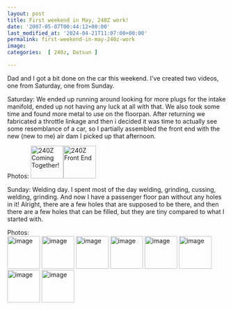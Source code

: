 ```yaml
---
layout: post
title: First weekend in May, 240Z work!
date: '2007-05-07T00:44:12+00:00'
last_modified_at: '2024-04-21T11:07:00+00:00'
permalink: first-weekend-in-may-240z-work
image: 
categories:  [ 240z, Datsun ]

---
```

Dad and I got a bit done on the car this weekend. I've created two videos, one from Saturday, one from Sunday.

Saturday: We ended up running around looking for more plugs for the intake manifold, ended up not having any luck at all with that. We also took some time and found more metal to use on the floorpan. After returning we fabricated a throttle linkage and then i decided it was time to actually see some resemblance of a car, so I partially assembled the front end with the new (new to me) air dam I picked up that afternoon.

Photos: <a style="text-decoration: none"  href="http://www.flickr.com/photos/chammond/486059431/in/pool-341731@N21"><img height="75" alt="240Z Coming Together!" border="0" src="http://farm1.static.flickr.com/229/486059431_ae3b590d3a_m.jpg" /></a><a style="text-decoration: none"  href="http://www.flickr.com/photos/chammond/486058899/in/pool-341731@N21"><img height="75" alt="240Z Front End" border="0" src="http://farm1.static.flickr.com/219/486058899_38c463767d_m.jpg" /> </a>

Sunday: Welding day. I spent most of the day welding, grinding, cussing, welding, grinding. And now I have a passenger floor pan without any holes in it! Alright, there are a few holes that are supposed to be there, and then there are a few holes that can be filled, but they are tiny compared to what I started with.


Photos: <br />  <a style="text-decoration: none"  href="http://www.flickr.com/photos/chammond/487409589/in/pool-341731@N21"><img height="75" alt="image" border="0" src="http://farm1.static.flickr.com/201/487409589_10bfa56f62_m.jpg" /> </a><a style="text-decoration: none"  href="http://www.flickr.com/photos/chammond/487408969/in/pool-341731@N21"><img height="75" alt="image" border="0" src="http://farm1.static.flickr.com/227/487408969_25592228dc_m.jpg" /> </a><a style="text-decoration: none"  href="http://www.flickr.com/photos/chammond/487408169/in/pool-341731@N21"><img height="75" alt="image" border="0" src="http://farm1.static.flickr.com/218/487408169_d3d6b6e962_m.jpg" /> </a><a style="text-decoration: none"  href="http://www.flickr.com/photos/chammond/487407173/in/pool-341731@N21"><img height="75" alt="image" border="0" src="http://farm1.static.flickr.com/201/487407173_1945d8e56a_m.jpg" /> </a><a style="text-decoration: none"  href="http://www.flickr.com/photos/chammond/487405875/in/pool-341731@N21"><img height="75" alt="image" border="0" src="http://farm1.static.flickr.com/193/487405875_105d0461a5_m.jpg" /> </a><a style="text-decoration: none"  href="http://www.flickr.com/photos/chammond/487403873/in/pool-341731@N21"><img height="75" alt="image" border="0" src="http://farm1.static.flickr.com/226/487403873_e887af4a52_m.jpg" /> </a><a style="text-decoration: none"  href="http://www.flickr.com/photos/chammond/487374606/in/pool-341731@N21"><img height="75" alt="image" border="0" src="http://farm1.static.flickr.com/209/487374606_db9a6b36d3_m.jpg" /> </a><a style="text-decoration: none"  href="http://www.flickr.com/photos/chammond/487372484/in/pool-341731@N21"><img height="75" alt="image" border="0" src="http://farm1.static.flickr.com/190/487372484_fecd8e6b66_m.jpg" /></a>
